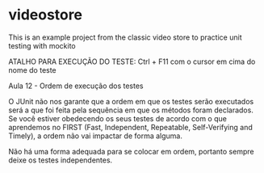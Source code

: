 # videostore
This is an example project from the classic video store to practice unit testing with mockito

ATALHO PARA EXECUÇÃO DO TESTE: Ctrl + F11 com o cursor em cima do nome do teste

Aula 12 - Ordem de execução dos testes

O JUnit não nos garante que a ordem em que os testes serão executados será a que foi feita pela sequência em que os métodos foram declarados. Se você estiver obedecendo os seus testes de acordo com o que aprendemos no FIRST (Fast, Independent, Repeatable, Self-Verifying and Timely), a ordem não vai impactar de forma alguma.

Não há uma forma adequada para se colocar em ordem, portanto sempre deixe os testes independentes.